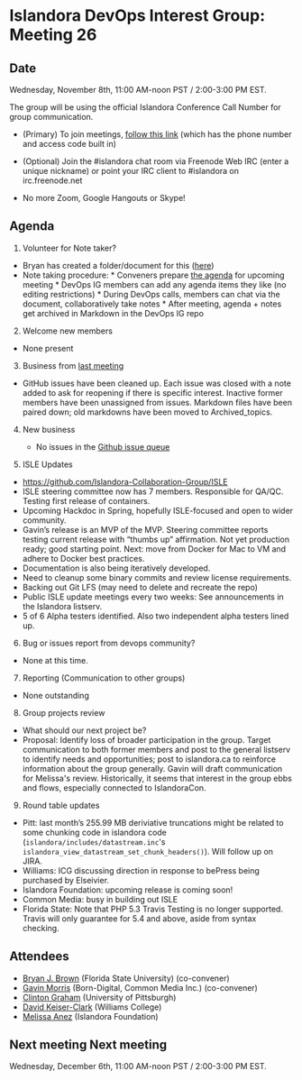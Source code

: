 # Islandora DevOps Interest Group: Meeting 26

## Date
Wednesday, November 8th, 11:00 AM-noon PST / 2:00-3:00 PM EST.

The group will be using the official Islandora Conference Call Number for group communication.

* (Primary) To join meetings, [follow this link](https://www.freeconferencecallhd.com/webrtc?phone=(641)%20715-3570&access_code=304589) (which has the phone number and access code built in)

* (Optional) Join the #islandora chat room via Freenode Web IRC (enter a unique nickname) or point your IRC client to #islandora on irc.freenode.net

* No more Zoom, Google Hangouts or Skype!

## Agenda
1. Volunteer for Note taker?
  * Bryan has created a folder/document for this ([here](http://bit.ly/devops-agenda))
  * Note taking procedure:
        * Conveners prepare [the agenda](http://bit.ly/devops-agenda) for upcoming meeting
        * DevOps IG members can add any agenda items they like (no editing restrictions)
        * During DevOps calls, members can chat via the document, collaboratively take notes
        * After meeting, agenda + notes get archived in Markdown in the DevOps IG repo

2. Welcome new members
 * None present

3. Business from [last meeting](https://github.com/islandora-interest-groups/Islandora-DevOps-Interest-Group/blob/master/meetings/25.md)
 * GitHub issues have been cleaned up.  Each issue was closed with a note added to ask for reopening if there is specific interest.  Inactive former members have been unassigned from issues.  Markdown files have been paired down; old markdowns have been moved to Archived_topics.

4. New business
   * No issues in the [Github issue queue](https://github.com/islandora-interest-groups/Islandora-DevOps-Interest-Group/issues)

5. ISLE Updates
  * https://github.com/Islandora-Collaboration-Group/ISLE
  * ISLE steering committee now has 7 members.  Responsible for QA/QC.  Testing first release of containers.
  * Upcoming Hackdoc in Spring, hopefully ISLE-focused and open to wider community.
  * Gavin’s release is an MVP of the MVP.  Steering committee reports testing current release with “thumbs up” affirmation.  Not yet production ready; good starting point.  Next: move from Docker for Mac to VM and adhere to Docker best practices.
  * Documentation is also being iteratively developed.
  * Need to cleanup some binary commits and review license requirements.
  * Backing out Git LFS (may need to delete and recreate the repo)
  * Public ISLE update meetings every two weeks:  See announcements in the Islandora listserv.
  * 5 of 6 Alpha testers identified.  Also two independent alpha testers lined up.

6. Bug or issues report from devops community?
  * None at this time.

7. Reporting (Communication to other groups)
  * None outstanding

8. Group projects review
  * What should our next project be?
  * Proposal: Identify loss of broader participation in the group. Target communication to both former members and post to the general listserv to identify needs and opportunities; post to islandora.ca to reinforce information about the group generally.  Gavin will draft communication for Melissa's review.  Historically, it seems that interest in the group ebbs and flows, especially connected to IslandoraCon.
  
9. Round table updates
  * Pitt: last month’s 255.99 MB deriviative truncations might be related to some chunking code in islandora code (`islandora/includes/datastream.inc`'s `islandora_view_datastream_set_chunk_headers()`).  Will follow up on JIRA.
  * Williams: ICG discussing direction in response to bePress being purchased by Elseivier.
  * Islandora Foundation: upcoming release is coming soon!
  * Common Media: busy in building out ISLE
  * Florida State: Note that PHP 5.3 Travis Testing is no longer supported.  Travis will only guarantee for 5.4 and above, aside from syntax checking.

## Attendees
* [Bryan J. Brown](https://github.com/bryjbrown) (Florida State University) (co-convener)
* [Gavin Morris](https://github.com/g7morris) (Born-Digital, Common Media Inc.) (co-convener)
* [Clinton Graham](https://github.com/ctgraham) (University of Pittsburgh)
* [David Keiser-Clark](https://github.com/dwk2) (Williams College)
* [Melissa Anez](https://github.com/manez) (Islandora Foundation)

## Next meeting Next meeting
Wednesday, December 6th, 11:00 AM-noon PST / 2:00-3:00 PM EST.

